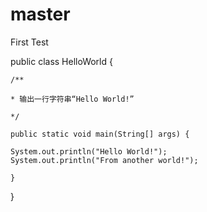 # master
First Test

public class HelloWorld {

    /**

    * 输出一行字符串“Hello World!”

    */

    public static void main(String[] args) {

    System.out.println("Hello World!");
    System.out.println("From another world!");

    }

}
